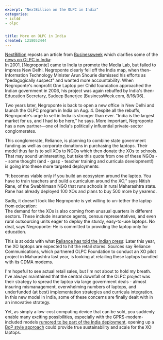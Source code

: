 ```yaml
---
excerpt: "NextBillion on the OLPC in India"
categories:
- ict4d
- olpc


title: More on OLPC in India
created: 1218052444
---
```

<p><a href="http://www.nextbillion.net/newsroom/2008/08/04/one-laptop-per-child-lands-in-india">NextBillion</a> reposts an article from <a href="http://www.businessweek.com/globalbiz/content/aug2008/gb2008083_550101.htm?campaign_id=rss_topStories">Businessweek</a> which clarifies some of the <a href="http://www.olpcnews.com/countries/india/olpc_gaining_momentum_in_india.html">news on OLPC in India</a>:<br />
In 2001, [Negroponte] came to India to promote the Media Lab, but failed to impress New Delhi. Negroponte clearly fell off the India map, when then-Information Technology Minister Arun Shourie dismissed his efforts as "pedagogically suspect" and wanted more accountability. When Negroponte's nonprofit One Laptop per Child foundation approached the Indian government in 2006, his project was again rebuffed by India's then-Education Secretary, Sudeep Banerjee (BusinessWeek.com, 8/16/06).</p>

<p>Two years later, Negroponte is back to open a new office in New Delhi and launch the OLPC program in India on Aug. 4. Despite all the rebuffs, Negroponte's urge to sell in India is stronger than ever. "India is the largest market for us, and I had to be here," he says. More important, Negroponte has a new partner—one of India's politically influential private-sector conglomerates. </p>

<p>This conglomerate, Reliance, is planning to combine state government funding as well as corporate donations in purchasing the laptops. Their model thus far is to sell XOs to NGOs which then donate the XOs to schools.  That may sound uninteresting, but take this quote from one of these NGOs -- some thought (and - gasp - teacher training and curricula development!) is going into these more targeted deployments:</p>

"It becomes viable only if you build an ecosystem around the laptop. You have to train teachers and build a curriculum around the XO," says Nitish Rane, of the Swabhimaan NGO that runs schools in rural Maharashtra state. Rane has already deployed 100 XOs and plans to buy 500 more by yearend.

<p>Sadly, it doesn't look like Negroponte is yet willing to un-tether the laptop from education:<br />
The demand for the XOs is also coming from unusual quarters in different sectors. These include insurance agents, census representatives, and even rural outsourcing units eager to deploy the sturdy, easy-to-use laptops. No deal, says Negroponte: He is committed to providing the laptop only for education.</p>

<p>This is at odds with what <a href="http://www.olpcnews.com/countries/india/retail_sales_cdma_xo_laptops.html">Reliance has told the Indian press</a>: Later this year, the XO laptops are expected to hit the retail stores. Sources say Reliance Communications, which partnered OLPC Foundation to conduct an XO pilot project in Maharashtra last year, is looking at retailing these laptops bundled with its CDMA modems.</p>

<p>I'm hopeful to see actual retail sales, but I'm not about to hold my breath. I've always maintained that the central downfall of the OLPC project was their strategy to spread the laptop via large government deals - almost insuring mismanagement, overwhelming numbers of laptops, and underfunded (at best) implementation strategies and curricula integration.  In this new model in India, some of these concerns are finally dealt with in an innovative strategy.</p>

<p>Yet, as simply a low-cost computing device that can be sold, you suddenly enable many exciting possibilities, especially with the GPRS-modem-included models <a href="http://www.joncamfield.com/blog/2008/07/olpcs_with_cellmodems.html">rumored to be part of the India deployment</a>, opening up a <a href="http://joncamfield.com/blog/2008/03/rethinking_the_olpc_distributi.html">BoP style approach</a> could provide true sustainability and scale for the XO laptops.</p>
